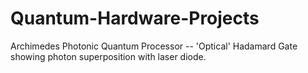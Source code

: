 # Quantum-Hardware-Projects
Archimedes Photonic Quantum Processor -- 'Optical' Hadamard Gate showing photon superposition with laser diode.
